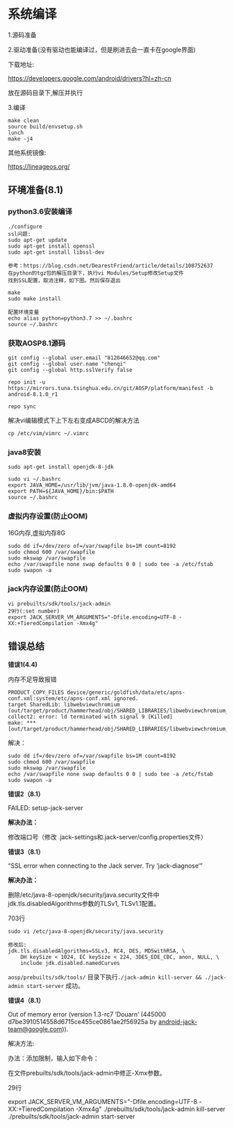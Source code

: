 # 系统编译

1.源码准备

2.驱动准备(没有驱动也能编译过，但是刷进去会一直卡在google界面)

下载地址:

https://developers.google.com/android/drivers?hl=zh-cn

放在源码目录下,解压并执行



3.编译

```
make clean
source build/envsetup.sh
lunch
make -j4
```



其他系统镜像:

https://lineageos.org/





## 环境准备(8.1)

### python3.6安装编译

```
./configure
ssl问题:
sudo apt-get update
sudo apt-get install openssl
sudo apt-get install libssl-dev

参考：https://blog.csdn.net/DearestFriend/article/details/108752637
在python的tgz包的解压目录下，执行vi Modules/Setup修改Setup文件
找到SSL配置，取消注释，如下图。然后保存退出

make 
sudo make install

配置环境变量
echo alias python=python3.7 >> ~/.bashrc
source ~/.bashrc
```

### 获取AOSP8.1源码

```
git config --global user.email "812046652@qq.com"
git config --global user.name "chenqi"
git config --global http.sslVerify false

repo init -u https://mirrors.tuna.tsinghua.edu.cn/git/AOSP/platform/manifest -b android-8.1.0_r1

repo sync
```



解决vi编辑模式下上下左右变成ABCD的解决方法

```
cp /etc/vim/vimrc ~/.vimrc
```



### java8安装

```
sudo apt-get install openjdk-8-jdk

sudo vi ~/.bashrc
export JAVA_HOME=/usr/lib/jvm/java-1.8.0-openjdk-amd64
export PATH=${JAVA_HOME}/bin:$PATH  
source ~/.bashrc
```



### 虚拟内存设置(防止OOM)

16G内存,虚拟内存8G

```
sudo dd if=/dev/zero of=/var/swapfile bs=1M count=8192 
sudo chmod 600 /var/swapfile 
sudo mkswap /var/swapfile 
echo /var/swapfile none swap defaults 0 0 | sudo tee -a /etc/fstab 
sudo swapon -a
```



### jack内存设置(防止OOM)

```
vi prebuilts/sdk/tools/jack-admin
29行(:set number)
export JACK_SERVER_VM_ARGUMENTS="-Dfile.encoding=UTF-8 -XX:+TieredCompilation -Xmx4g"
```



### 

## 错误总结

**错误1(4.4)**

内存不足导致报错

```
PRODUCT_COPY_FILES device/generic/goldfish/data/etc/apns-conf.xml:system/etc/apns-conf.xml ignored.
target SharedLib: libwebviewchromium (out/target/product/hammerhead/obj/SHARED_LIBRARIES/libwebviewchromium_intermediates/LINKED/libwebviewchromium.so)
collect2: error: ld terminated with signal 9 [Killed]
make: *** [out/target/product/hammerhead/obj/SHARED_LIBRARIES/libwebviewchromium_intermediates/LINKED/libwebviewchromium.so]
```

解决：

```
sudo dd if=/dev/zero of=/var/swapfile bs=1M count=8192 
sudo chmod 600 /var/swapfile 
sudo mkswap /var/swapfile 
echo /var/swapfile none swap defaults 0 0 | sudo tee -a /etc/fstab 
sudo swapon -a
```



**错误2（8.1）**

FAILED: setup-jack-server

**解决办法：**

修改端口号（修改 .jack-settings和.jack-server/config.properties文件） 



**错误3（8.1）**

“SSL error when connecting to the Jack server. Try ‘jack-diagnose‘”

**解决办法：**

删除/etc/java-8-openjdk/security/java.security文件中jdk.tls.disabledAlgorithms参数的TLSv1, TLSv1.1配置。

703行

```
sudo vi /etc/java-8-openjdk/security/java.security
```

```
修改后:
jdk.tls.disabledAlgorithms=SSLv3, RC4, DES, MD5withRSA, \
    DH keySize < 1024, EC keySize < 224, 3DES_EDE_CBC, anon, NULL, \
    include jdk.disabled.namedCurves
```



`aosp/prebuilts/sdk/tools/` 目录下执行`./jack-admin kill-server && ./jack-admin start-server` 成功。



**错误4（8.1）**

Out of memory error (version 1.3-rc7 ‘Douarn’ (445000 d7be3910514558d6715ce455ce0861ae2f56925a by [android-jack-team@google.com](mailto:android-jack-team@google.com))).

解决方法:

办法：添加限制，输入如下命令：

在文件prebuilts/sdk/tools/jack-admin中修正-Xmx参数。

29行

export JACK_SERVER_VM_ARGUMENTS="-Dfile.encoding=UTF-8 -XX:+TieredCompilation -Xmx4g"
./prebuilts/sdk/tools/jack-admin kill-server
./prebuilts/sdk/tools/jack-admin start-server



